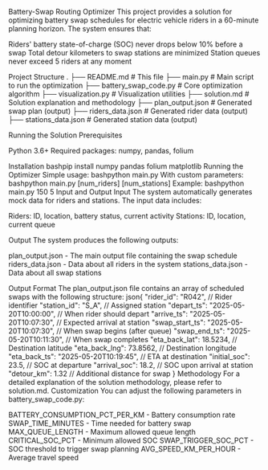 Battery-Swap Routing Optimizer
This project provides a solution for optimizing battery swap schedules for electric vehicle riders in a 60-minute planning horizon. The system ensures that:

Riders' battery state-of-charge (SOC) never drops below 10% before a swap
Total detour kilometers to swap stations are minimized
Station queues never exceed 5 riders at any moment

Project Structure
.
├── README.md                     # This file
├── main.py                       # Main script to run the optimization
├── battery_swap_code.py          # Core optimization algorithm
├── visualization.py              # Visualization utilities
├── solution.md                   # Solution explanation and methodology
├── plan_output.json              # Generated swap plan (output)
├── riders_data.json              # Generated rider data (output)
├── stations_data.json            # Generated station data (output)

Running the Solution
Prerequisites

Python 3.6+
Required packages: numpy, pandas, folium

Installation
bashpip install numpy pandas folium matplotlib
Running the Optimizer
Simple usage:
bashpython main.py
With custom parameters:
bashpython main.py [num_riders] [num_stations]
Example:
bashpython main.py 150 5
Input and Output
Input
The system automatically generates mock data for riders and stations. The input data includes:

Riders: ID, location, battery status, current activity
Stations: ID, location, current queue

Output
The system produces the following outputs:

plan_output.json - The main output file containing the swap schedule
riders_data.json - Data about all riders in the system
stations_data.json - Data about all swap stations




Output Format
The plan_output.json file contains an array of scheduled swaps with the following structure:
json{
  "rider_id": "R042",                      // Rider identifier
  "station_id": "S_A",                     // Assigned station
  "depart_ts": "2025-05-20T10:00:00",      // When rider should depart
  "arrive_ts": "2025-05-20T10:07:30",      // Expected arrival at station
  "swap_start_ts": "2025-05-20T10:07:30",  // When swap begins (after queue)
  "swap_end_ts": "2025-05-20T10:11:30",    // When swap completes
  "eta_back_lat": 18.5234,                 // Destination latitude
  "eta_back_lng": 73.8562,                 // Destination longitude
  "eta_back_ts": "2025-05-20T10:19:45",    // ETA at destination
  "initial_soc": 23.5,                     // SOC at departure
  "arrival_soc": 18.2,                     // SOC upon arrival at station
  "detour_km": 1.32                        // Additional distance for swap
}
Methodology
For a detailed explanation of the solution methodology, please refer to solution.md.
Customization
You can adjust the following parameters in battery_swap_code.py:

BATTERY_CONSUMPTION_PCT_PER_KM - Battery consumption rate
SWAP_TIME_MINUTES - Time needed for battery swap
MAX_QUEUE_LENGTH - Maximum allowed queue length
CRITICAL_SOC_PCT - Minimum allowed SOC
SWAP_TRIGGER_SOC_PCT - SOC threshold to trigger swap planning
AVG_SPEED_KM_PER_HOUR - Average travel speed
